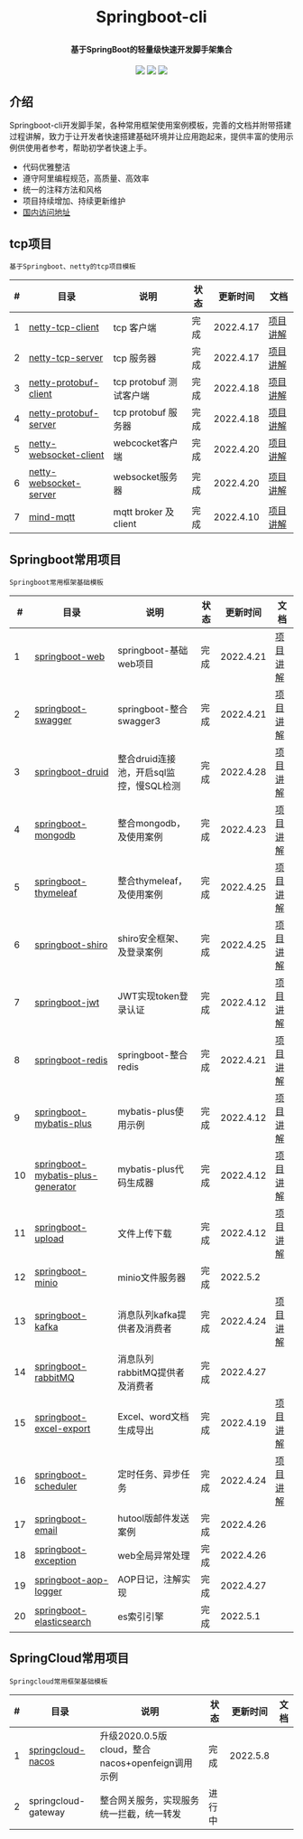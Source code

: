<h1 align="center" style="margin: 30px 0 30px; font-weight: bold;">Springboot-cli</h1>
<h4 align="center">基于SpringBoot的轻量级快速开发脚手架集合</h4>
<p align="center">
	<a href="#"><img src="https://img.shields.io/badge/Springboot-2.5.3-blue"></a>
	<a href="#"><img src="https://img.shields.io/badge/license%20-MIT-green"></a>
	<a href="https://gitee.com/liangqiding/springboot-cli"><img src="https://img.shields.io/badge/%E7%A0%81%E4%BA%91-%E5%9B%BD%E5%86%85%E5%9C%B0%E5%9D%80-yellow"></a>
</p>

## 介绍

Springboot-cli开发脚手架，各种常用框架使用案例模板，完善的文档并附带搭建过程讲解，致力于让开发者快速搭建基础环境并让应用跑起来，提供丰富的使用示例供使用者参考，帮助初学者快速上手。

- 代码优雅整洁
- 遵守阿里编程规范，高质量、高效率
- 统一的注释方法和风格
- 项目持续增加、持续更新维护
- [国内访问地址](https://gitee.com/liangqiding/springboot-cli)

## tcp项目

`基于Springboot、netty的tcp项目模板`

| #    | 目录                             | 说明                    | 状态 | 更新时间  | 文档                                   |
| ---- | -------------------------------------------------- | ----------------------- | ---- | --------- | -------------------------------------- |
| 1    | [netty-tcp-client](./netty-tcp-client)             | tcp 客户端              | 完成 | 2022.4.17 | [项目讲解](http://t.csdn.cn/7bdbs) |
| 2    | [netty-tcp-server](./netty-tcp-server)             | tcp 服务器              | 完成 | 2022.4.17 | [项目讲解](http://t.csdn.cn/CTrfe) |
| 3    | [netty-protobuf-client](./netty-protobuf-client)   | tcp protobuf 测试客户端 | 完成 | 2022.4.18 | [项目讲解](http://t.csdn.cn/eMELU) |
| 4    | [netty-protobuf-server](./netty-protobuf-server)   | tcp protobuf 服务器     | 完成 | 2022.4.18 | [项目讲解](http://t.csdn.cn/AOJq8) |
| 5    | [netty-websocket-client](./netty-websocket-client) | webcocket客户端         | 完成 | 2022.4.20 | [项目讲解](http://t.csdn.cn/TQW0Y) |
| 6    | [netty-websocket-server](./netty-websocket-server) | websocket服务器         | 完成 | 2022.4.20 | [项目讲解](http://t.csdn.cn/IkjTA) |
| 7 | [mind-mqtt](https://github.com/liangqiding/mind-mqtt) | mqtt broker 及 client | 完成 | 2022.4.10 | [项目讲解](https://github.com/liangqiding/mind-mqtt) |

## Springboot常用项目

`Springboot常用框架基础模板`

| #    | 目录                                         | 说明                    | 状态 | 更新时间  | 文档                                   |
| ---- | ------------------------------------------------------------ | ----------------------- | ---- | --------- | -------------------------------------- |
| 1 | [springboot-web](./springboot-web)                           | springboot-基础web项目  | 完成 | 2022.4.21 | [项目讲解](http://t.csdn.cn/ygotv) |
| 2 | [springboot-swagger](./springboot-swagger) | springboot-整合swagger3 | 完成 | 2022.4.21 | [项目讲解](http://t.csdn.cn/FWkfY) |
| 3 | [springboot-druid](./springboot-druid)                       | 整合druid连接池，开启sql监控，慢SQL检测 | 完成 | 2022.4.28 | [项目讲解](http://t.csdn.cn/a3Fb0) |
| 4 | [springboot-mongodb](./springboot-mongodb) | 整合mongodb，及使用案例 | 完成 | 2022.4.23 | [项目讲解](http://t.csdn.cn/5ss39) |
| 5 | [springboot-thymeleaf](./springboot-thymeleaf) | 整合thymeleaf，及使用案例 | 完成 | 2022.4.25 | [项目讲解](http://t.csdn.cn/ZpDVf) |
| 6 | [springboot-shiro](./springboot-shiro) | shiro安全框架、及登录案例 | 完成 | 2022.4.25 | [项目讲解](http://t.csdn.cn/INUbc) |
| 7   | [springboot-jwt](./springboot-jwt)                           | JWT实现token登录认证    | 完成 | 2022.4.12 | [项目讲解](http://t.csdn.cn/yK5Yd) |
| 8 | [springboot-redis](./springboot-redis) | springboot-整合redis | 完成 | 2022.4.21 | [项目讲解](http://t.csdn.cn/eFCEX) |
| 9   | [springboot-mybatis-plus](./springboot-mybatis-plus)         | mybatis-plus使用示例    | 完成 | 2022.4.12 | [项目讲解](http://t.csdn.cn/oSwiZ) |
| 10  | [springboot-mybatis-plus-generator](./springboot-mybatis-plus-generator) | mybatis-plus代码生成器  | 完成 | 2022.4.12 | [项目讲解](http://t.csdn.cn/wmdG5) |
| 11  | [springboot-upload](./springboot-upload)                     | 文件上传下载            | 完成 | 2022.4.12 | [项目讲解](http://t.csdn.cn/ZFOYP) |
| 12 | [springboot-minio](./springboot-minio) | minio文件服务器 | 完成 | 2022.5.2 |  |
| 13 | [springboot-kafka](./springboot-kafka) | 消息队列kafka提供者及消费者 | 完成 | 2022.4.24 | [项目讲解](http://t.csdn.cn/Nbn2n) |
| 14 | [springboot-rabbitMQ](./springboot-rabbitMQ) | 消息队列rabbitMQ提供者及消费者 | 完成 | 2022.4.27 |  |
| 15 | [springboot-excel-export](./springboot-excel-export)         | Excel、word文档生成导出 | 完成 | 2022.4.19 | [项目讲解](http://t.csdn.cn/sEv6E) |
| 16 | [springboot-scheduler](./springboot-scheduler) | 定时任务、异步任务 | 完成 | 2022.4.24 | [项目讲解](http://t.csdn.cn/12LeI) |
| 17 | [springboot-email](./springboot-email) | hutool版邮件发送案例 | 完成 | 2022.4.26 |  |
| 18 | [springboot-exception](./springboot-exception) | web全局异常处理 | 完成 | 2022.4.26 |                                    |
| 19 | [springboot-aop-logger](./springboot-aop-logger) | AOP日记，注解实现 | 完成 | 2022.4.27 | |
| 20 | [springboot-elasticsearch](./springboot-elasticsearch) | es索引引擎 | 完成 | 2022.5.1 | |



## SpringCloud常用项目

`Springcloud常用框架基础模板`

| #    | 目录                                     | 说明                                             | 状态   | 更新时间 | 文档 |
| ---- | ---------------------------------------- | ------------------------------------------------ | ------ | -------- | ---- |
| 1    | [springcloud-nacos](./springcloud-nacos) | 升级2020.0.5版cloud，整合nacos+openfeign调用示例 | 完成   | 2022.5.8 |      |
| 2    | springcloud-gateway                      | 整合网关服务，实现服务统一拦截，统一转发         | 进行中 |          |      |
